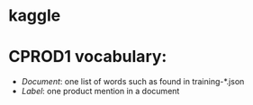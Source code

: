 kaggle
======

CPROD1 vocabulary:
==================

* *Document*: one list of words such as found in training-\*.json
* *Label*: one product mention in a document

